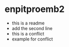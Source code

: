 # enpitproemb2

- this is a readme 
- add the second line
- this is a conflict
- example for conflict
